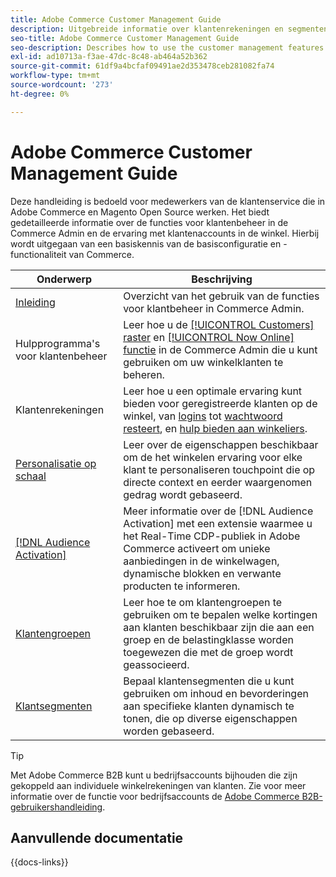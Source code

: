 ```yaml
---
title: Adobe Commerce Customer Management Guide
description: Uitgebreide informatie over klantenrekeningen en segmenten voor Adobe Commerce en de beheerders van de Magento Open Source, met inbegrip van configuratie.
seo-title: Adobe Commerce Customer Management Guide
seo-description: Describes how to use the customer management features in Adobe Commerce or Magento Open Source.
exl-id: ad10713a-f3ae-47dc-8c48-ab464a52b362
source-git-commit: 61df9a4bcfaf09491ae2d353478ceb281082fa74
workflow-type: tm+mt
source-wordcount: '273'
ht-degree: 0%

---
```



# Adobe Commerce Customer Management Guide

Deze handleiding is bedoeld voor medewerkers van de klantenservice die in Adobe Commerce en Magento Open Source werken. Het biedt gedetailleerde informatie over de functies voor klantenbeheer in de Commerce Admin en de ervaring met klantenaccounts in de winkel. Hierbij wordt uitgegaan van een basiskennis van de basisconfiguratie en -functionaliteit van Commerce.

| Onderwerp | Beschrijving |
| ------- | ----------- |
| [Inleiding](customers-introduction.md) | Overzicht van het gebruik van de functies voor klantbeheer in Commerce Admin. |
| Hulpprogramma&#39;s voor klantenbeheer | Leer hoe u de [[!UICONTROL Customers] raster](customers-all.md) en [[!UICONTROL Now Online] functie](now-online.md) in de Commerce Admin die u kunt gebruiken om uw winkelklanten te beheren. |
| Klantenrekeningen | Leer hoe u een optimale ervaring kunt bieden voor geregistreerde klanten op de winkel, van [logins](login-landing-page.md) tot [wachtwoord resteert](password-reset.md), en [hulp bieden aan winkeliers](login-as-customer.md). |
| [Personalisatie op schaal](personalize-scale.md) | Leer over de eigenschappen beschikbaar om de het winkelen ervaring voor elke klant te personaliseren touchpoint die op directe context en eerder waargenomen gedrag wordt gebaseerd. |
| [[!DNL Audience Activation]](audience-activation.md) | Meer informatie over de [!DNL Audience Activation] met een extensie waarmee u het Real-Time CDP-publiek in Adobe Commerce activeert om unieke aanbiedingen in de winkelwagen, dynamische blokken en verwante producten te informeren. |
| [Klantengroepen](customer-groups.md) | Leer hoe te om klantengroepen te gebruiken om te bepalen welke kortingen aan klanten beschikbaar zijn die aan een groep en de belastingklasse worden toegewezen die met de groep wordt geassocieerd. |
| [Klantsegmenten](customer-segments.md) | Bepaal klantensegmenten die u kunt gebruiken om inhoud en bevorderingen aan specifieke klanten dynamisch te tonen, die op diverse eigenschappen worden gebaseerd. |

>[!TIP]
>
>Met Adobe Commerce B2B kunt u bedrijfsaccounts bijhouden die zijn gekoppeld aan individuele winkelrekeningen van klanten. Zie voor meer informatie over de functie voor bedrijfsaccounts de [Adobe Commerce B2B-gebruikershandleiding](../b2b/account-companies.md).

## Aanvullende documentatie

{{docs-links}}
